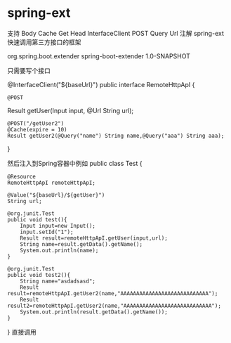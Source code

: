 # spring-ext
支持
Body
Cache
Get
Head
InterfaceClient
POST
Query
Url
注解
spring-ext 快速调用第三方接口的框架

<dependency>
<groupId>org.spring.boot.extender</groupId>
<artifactId>spring-boot-extender</artifactId>
<version>1.0-SNAPSHOT</version>
</dependency>

只需要写个接口

@InterfaceClient("${baseUrl}")
public interface RemoteHttpApI {

    @POST
Result getUser(Input input, @Url String url);

    @POST("/getUser2")
    @Cache(expire = 10)
    Result getUser2(@Query("name") String name,@Query("aaa") String aaa);
}


然后注入到Spring容器中例如
public class Test {

    @Resource
    RemoteHttpApI remoteHttpApI;

    @Value("${baseUrl}/${getUser}")
    String url;

    @org.junit.Test
    public void test(){
        Input input=new Input();
        input.setId("1");
        Result result=remoteHttpApI.getUser(input,url);
        String name=result.getData().getName();
        System.out.println(name);
    }

    @org.junit.Test
    public void test2(){
        String name="asdadsasd";
        Result result=remoteHttpApI.getUser2(name,"AAAAAAAAAAAAAAAAAAAAAAAAAAAA");
        Result result2=remoteHttpApI.getUser2(name,"AAAAAAAAAAAAAAAAAAAAAAAAAAAA");
        System.out.println(result.getData().getName());
    }
}
直接调用
